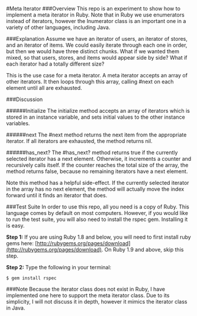 #Meta Iterator
###Overview
This repo is an experiment to show how to implement a meta iterator in Ruby. Note that in Ruby we use enumerators instead of iterators, however the Inumerator class is an important one in a variety of other languages, including Java.

###Explanation
Assume we have an iterator of users, an iterator of stores, and an iterator of items. We could easily iterate through each one in order, but then we would have three distinct chunks. What if we wanted them mixed, so that users, stores, and items would appear side by side? What if each iterator had a totally different size?

This is the use case for a meta iterator. A meta iterator accepts an array of other iterators. It then loops through this array, calling #next on each element until all are exhausted.

###Discussion

#####\#Initialize
The initialize method accepts an array of iterators which is stored in an instance variable, and sets initial values to the other instance variables.

#####\#next
The #next method returns the next item from the appropriate iterator. If all iterators are exhausted, the method returns nil.

#####\#has_next?
The #has_next? method returns true if the currently selected iterator has a next element. Otherwise, it increments a counter and recursively calls itself. If the counter reaches the total size of the array, the method returns false, because no remaining iterators have a next element.

Note this method has a helpful side-effect. If the currently selected iterator in the array has no next element, the method will actually move the index forward until it finds an iterator that does.

###Test Suite
In order to use this repo, all you need is a copy of Ruby. This language comes by default on most computers. However, if you would like to run the test suite, you will also need to install the rspec gem. Installing it is easy. 

**Step 1:** If you are using Ruby 1.8 and below, you will need to first install ruby gems here: [http://rubygems.org/pages/download](http://rubygems.org/pages/download). On Ruby 1.9 and above, skip this step. 

**Step 2:** Type the following in your terminal: 

```
$ gem install rspec
```

###Note
Because the iterator class does not exist in Ruby, I have implemented one here to support the meta iterator class. Due to its simplicity, I will not discuss it in depth, however it mimics the iterator class in Java.